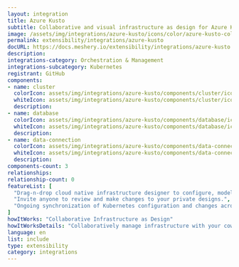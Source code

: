 ```yaml
---
layout: integration
title: Azure Kusto
subtitle: Collaborative and visual infrastructure as design for Azure Kusto
image: /assets/img/integrations/azure-kusto/icons/color/azure-kusto-color.svg
permalink: extensibility/integrations/azure-kusto
docURL: https://docs.meshery.io/extensibility/integrations/azure-kusto
description: 
integrations-category: Orchestration & Management
integrations-subcategory: Kubernetes
registrant: GitHub
components: 
- name: cluster
  colorIcon: assets/img/integrations/azure-kusto/components/cluster/icons/color/cluster-color.svg
  whiteIcon: assets/img/integrations/azure-kusto/components/cluster/icons/white/cluster-white.svg
  description: 
- name: database
  colorIcon: assets/img/integrations/azure-kusto/components/database/icons/color/database-color.svg
  whiteIcon: assets/img/integrations/azure-kusto/components/database/icons/white/database-white.svg
  description: 
- name: data-connection
  colorIcon: assets/img/integrations/azure-kusto/components/data-connection/icons/color/data-connection-color.svg
  whiteIcon: assets/img/integrations/azure-kusto/components/data-connection/icons/white/data-connection-white.svg
  description: 
components-count: 3
relationships: 
relationship-count: 0
featureList: [
  "Drag-n-drop cloud native infrastructure designer to configure, model, and deploy your workloads.",
  "Invite anyone to review and make changes to your private designs.",
  "Ongoing synchronization of Kubernetes configuration and changes across any number of clusters."
]
howItWorks: "Collaborative Infrastructure as Design"
howItWorksDetails: "Collaboratively manage infrastructure with your coworkers synchronously sharing the same designs."
language: en
list: include
type: extensibility
category: integrations
---
```

